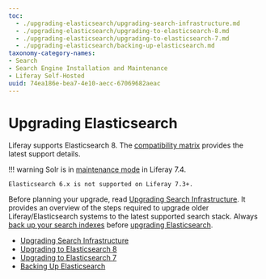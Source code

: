 ```yaml
---
toc:
  - ./upgrading-elasticsearch/upgrading-search-infrastructure.md
  - ./upgrading-elasticsearch/upgrading-to-elasticsearch-8.md
  - ./upgrading-elasticsearch/upgrading-to-elasticsearch-7.md
  - ./upgrading-elasticsearch/backing-up-elasticsearch.md
taxonomy-category-names:
- Search
- Search Engine Installation and Maintenance
- Liferay Self-Hosted
uuid: 74ea186e-bea7-4e10-aecc-67069682aeac
---
```

# Upgrading Elasticsearch

Liferay supports Elasticsearch 8. The [compatibility matrix](https://help.liferay.com/hc/en-us/articles/360016511651-Search-Engine-Compatibility-Matrix) provides the latest support details.

!!! warning 
    Solr is in [maintenance mode](../../../installation-and-upgrades/upgrading-liferay/reference/maintenance-mode-and-deprecations-in-7-4.md#features-moved-to-maintenance-mode-in-74) in Liferay 7.4.

```{important}
Elasticsearch 6.x is not supported on Liferay 7.3+.
```

Before planning your upgrade, read [Upgrading Search Infrastructure](./upgrading-elasticsearch/upgrading-search-infrastructure.md). It provides an overview of the steps required to upgrade older Liferay/Elasticsearch systems to the latest supported search stack. Always [back up your search indexes](./upgrading-elasticsearch/backing-up-elasticsearch.md) before [upgrading Elasticsearch](./upgrading-elasticsearch/upgrading-to-elasticsearch-8.md).

- [Upgrading Search Infrastructure](upgrading-elasticsearch/upgrading-search-infrastructure.md)
- [Upgrading to Elasticsearch 8](upgrading-elasticsearch/upgrading-to-elasticsearch-8.md)
- [Upgrading to Elasticsearch 7](upgrading-elasticsearch/upgrading-to-elasticsearch-7.md)
- [Backing Up Elasticsearch](upgrading-elasticsearch/backing-up-elasticsearch.md)
